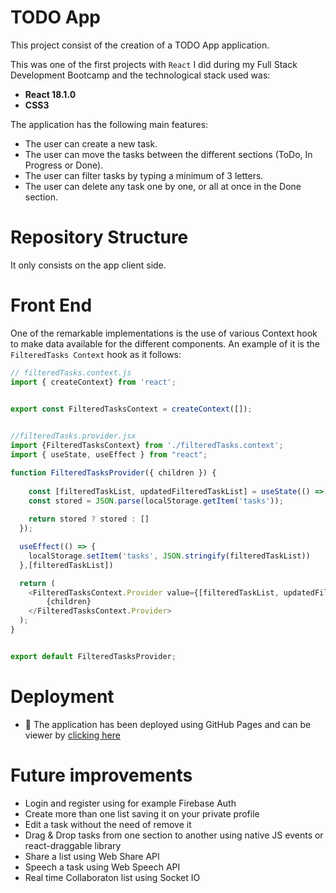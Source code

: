 # TODO App

This project consist of the creation of a TODO App application.
 

This was one of the first projects with `React` I did during my Full Stack Development Bootcamp and the technological stack used was:

- **React 18.1.0**
- **CSS3**

The application has the following main features:

- The user can create a new task.
- The user can move the tasks between the different sections (ToDo, In Progress or Done). 
- The user can filter tasks by typing a minimum of 3 letters.
- The user can delete any task one by one, or all at once in the Done section. 


# Repository Structure

It only consists on the app client side.


# Front End

One of the remarkable implementations is the use of various Context hook to make data available for the different components.
An example of it is the `FilteredTasks Context` hook as it follows:

```js
// filteredTasks.context.js
import { createContext} from 'react';

    
export const FilteredTasksContext = createContext([]);


//filteredTasks.provider.jsx
import {FilteredTasksContext} from './filteredTasks.context';
import { useState, useEffect } from "react";

function FilteredTasksProvider({ children }) {
  
    const [filteredTaskList, updatedFilteredTaskList] = useState(() => {
    const stored = JSON.parse(localStorage.getItem('tasks'));
   
    return stored ? stored : []
  }); 

  useEffect(() => {
    localStorage.setItem('tasks', JSON.stringify(filteredTaskList))
  },[filteredTaskList])

  return (
    <FilteredTasksContext.Provider value={[filteredTaskList, updatedFilteredTaskList]}>
        {children}
    </FilteredTasksContext.Provider>
  );
}


export default FilteredTasksProvider;
```


# Deployment

- 👀 The application has been deployed using GitHub Pages and can be viewer by [clicking here](https://JCJetz.github.io/Ejercicios_y_proyectos_Bootcamp/proyectos/kanban-board/)

# Future improvements

- Login and register using for example Firebase Auth
- Create more than one list saving it on your private profile
- Edit a task without the need of remove it
- Drag & Drop tasks from one section to another using native JS events or react-draggable library 
- Share a list using Web Share API
- Speech a task using Web Speech API
- Real time Collaboraton list using Socket IO
